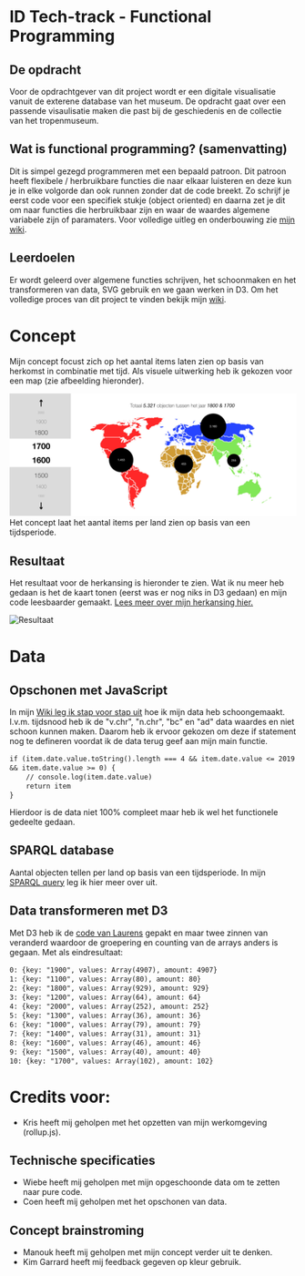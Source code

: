 # ID Tech-track - Functional Programming
## De opdracht
Voor de opdrachtgever van dit project wordt er een digitale visualisatie vanuit de exterene database van het museum. De opdracht gaat over een passende visaulisatie maken die past bij de geschiedenis en de collectie van het tropenmuseum.

## Wat is functional programming? (samenvatting)
Dit is simpel gezegd programmeren met een bepaald patroon. Dit patroon heeft flexibele / herbruikbare functies die naar elkaar luisteren en deze kun je in elke volgorde dan ook runnen zonder dat de code breekt. Zo schrijf je eerst code voor een specifiek stukje (object oriented) en daarna zet je dit om naar functies die herbruikbaar zijn en waar de waardes algemene variabele zijn of paramaters. Voor volledige uitleg en onderbouwing zie [mijn wiki](https://github.com/RoyCsuka/functional-programming/wiki/).

## Leerdoelen
Er wordt geleerd over algemene functies schrijven, het schoonmaken en het transformeren van data, SVG gebruik en we gaan werken in D3. Om het volledige proces van dit project te vinden bekijk mijn [wiki](https://github.com/RoyCsuka/functional-programming/wiki/logboek).

# Concept
Mijn concept focust zich op het aantal items laten zien op basis van herkomst in combinatie met tijd. Als visuele uitwerking heb ik gekozen voor een map (zie afbeelding hieronder).

![Concept uitwerking](https://github.com/RoyCsuka/assets/blob/master/concept-maps.jpg)
Het concept laat het aantal items per land zien op basis van een tijdsperiode.

## Resultaat
Het resultaat voor de herkansing is hieronder te zien. Wat ik nu meer heb gedaan is het de kaart tonen (eerst was er nog niks in D3 gedaan) en mijn code leesbaarder gemaakt. [Lees meer over mijn herkansing hier.](https://github.com/RoyCsuka/functional-programming/wiki/herkansing)

![Resultaat](https://i.gyazo.com/152efbedcad38b4093f4a2097cfc0821.png)

# Data
## Opschonen met JavaScript
In mijn [Wiki leg ik stap voor stap uit](https://github.com/RoyCsuka/functional-programming/wiki/logboek) hoe ik mijn data heb schoongemaakt. I.v.m. tijdsnood heb ik de "v.chr", "n.chr", "bc" en "ad" data waardes en niet schoon kunnen maken. Daarom heb ik ervoor gekozen om deze if statement nog te defineren voordat ik de data terug geef aan mijn main functie.
```
if (item.date.value.toString().length === 4 && item.date.value <= 2019 && item.date.value >= 0) {
    // console.log(item.date.value)
    return item
}
```
Hierdoor is de data niet 100% compleet maar heb ik wel het functionele gedeelte gedaan.

## SPARQL database
Aantal objecten tellen per land op basis van een tijdsperiode. In mijn [SPARQL query](https://github.com/RoyCsuka/functional-programming/wiki/SPARQL) leg ik hier meer over uit.

## Data transformeren met D3
Met D3 heb ik de [code van Laurens](https://beta.vizhub.com/Razpudding/2e039bf6e39a421180741285a8f735a3) gepakt en maar twee zinnen van veranderd waardoor de groepering en counting van de arrays anders is gegaan. Met als eindresultaat:
```
0: {key: "1900", values: Array(4907), amount: 4907}
1: {key: "1100", values: Array(80), amount: 80}
2: {key: "1800", values: Array(929), amount: 929}
3: {key: "1200", values: Array(64), amount: 64}
4: {key: "2000", values: Array(252), amount: 252}
5: {key: "1300", values: Array(36), amount: 36}
6: {key: "1000", values: Array(79), amount: 79}
7: {key: "1400", values: Array(31), amount: 31}
8: {key: "1600", values: Array(46), amount: 46}
9: {key: "1500", values: Array(40), amount: 40}
10: {key: "1700", values: Array(102), amount: 102}
```

# Credits voor:
- Kris heeft mij geholpen met het opzetten van mijn werkomgeving (rollup.js).

## Technische specificaties
- Wiebe heeft mij geholpen met mijn opgeschoonde data om te zetten naar pure code.
- Coen heeft mij geholpen met het opschonen van data.

## Concept brainstroming
- Manouk heeft mij geholpen met mijn concept verder uit te denken.
- Kim Garrard heeft mij feedback gegeven op kleur gebruik.
